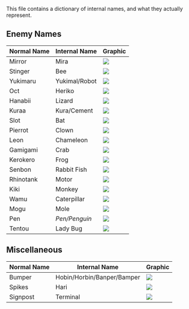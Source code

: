 This file contains a dictionary of internal names, and what they actually represent.

## Enemy Names
Normal Name | Internal Name | Graphic
----------- | ------------- | -------
Mirror | Mira | [![](http://info.sonicretro.org/images/3/33/Mirror-spr.png)](http://info.sonicretro.org/Mirror)
Stinger | Bee | [![](http://info.sonicretro.org/images/a/ad/Stinger-spr.png)](http://info.sonicretro.org/Stinger)
Yukimaru | Yukimal/Robot | [![](http://info.sonicretro.org/images/0/0b/Yukimaru-spr.png)](http://info.sonicretro.org/Yukimaru)
Oct | Heriko | [![](http://info.sonicretro.org/images/e/e0/Oct-spr.png)](http://info.sonicretro.org/Oct)
Hanabii | Lizard | [![](http://info.sonicretro.org/images/e/e5/Hanabii-spr.png)](http://info.sonicretro.org/Hanabii)
Kuraa | Kura/Cement | [![](http://info.sonicretro.org/images/8/81/Kuraa-spr.png)](http://info.sonicretro.org/Kuraa)
Slot | Bat | [![](http://info.sonicretro.org/images/0/0c/Slot-spr.png)](http://info.sonicretro.org/Slot)
Pierrot | Clown | [![](http://info.sonicretro.org/images/a/af/Pierrot-spr.png)](http://info.sonicretro.org/Pierrot)
Leon | Chameleon | [![](http://info.sonicretro.org/images/a/aa/Leon-spr.png)](http://info.sonicretro.org/Leon)
Gamigami | Crab | [![](http://info.sonicretro.org/images/a/a1/Gamigami-spr.png)](http://info.sonicretro.org/Gamigami)
Kerokero | Frog | [![](http://info.sonicretro.org/images/9/9d/Kerokero-spr.png)](http://info.sonicretro.org/Kerokero)
Senbon | Rabbit Fish | [![](http://info.sonicretro.org/images/c/c6/Senbon-spr.png)](http://info.sonicretro.org/Senbon)
Rhinotank | Motor | [![](http://info.sonicretro.org/images/a/a2/Rhinotank-spr.png)](http://info.sonicretro.org/E-02_Rhinotank)
Kiki | Monkey | [![](http://info.sonicretro.org/images/a/ad/Kiki-spr.png)](http://info.sonicretro.org/E-20_Kiki)
Wamu | Caterpillar | [![](http://info.sonicretro.org/images/1/12/Wamu-spr.png)](http://info.sonicretro.org/Wamu)
Mogu | Mole | [![](http://info.sonicretro.org/images/1/19/Mogu-spr.png)](http://info.sonicretro.org/Mogu)
Pen | *Pen/Penguin* | [![](http://info.sonicretro.org/images/a/a4/Pen-spr.png)](http://info.sonicretro.org/Pen)
Tentou | Lady Bug  | [![](http://info.sonicretro.org/images/9/9a/Tentou-spr.png)](http://info.sonicretro.org/Tentou)

## Miscellaneous
Normal Name | Internal Name | Graphic
----------- | ------------- | -------
Bumper | Hobin/Horbin/Banper/Bamper | [![](http://vignette1.wikia.nocookie.net/sonic/images/4/44/Bumpers_Sonic_Advance.png/revision/latest?cb=20130217230354)](http://sonic.wikia.com/wiki/Bumper#Sonic_Advance)
Spikes | Hari | [![](http://vignette4.wikia.nocookie.net/sonic/images/8/83/Spikes_Advance.png/revision/latest?cb=20130304220052)](http://info.sonicretro.org/Spikes_(obstacle))
Signpost | Terminal | [![](http://info.sonicretro.org/images/2/23/Sonicadvancesign.png)](http://info.sonicretro.org/Signpost)
